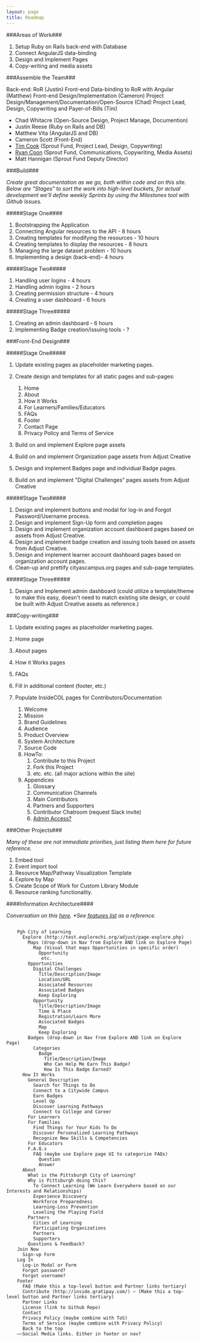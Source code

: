 ```yaml
---
layout: page
title: Roadmap
---
```

###Areas of Work###

1.  Setup Ruby on Rails back-end with Database
2.  Connect AngularJS data-binding
3.  Design and Implement Pages
4.  Copy-writing and media assets

###Assemble the Team###

Back-end: RoR (Justin)
Front-end Data-binding to RoR with Angular (Matthew)
Front-end Design/Implementation (Cameron)
Project Design/Management/Documentation/Open-Source (Chad)
Project Lead, Design, Copywriting and Payer-of-Bills (Tim)

*   Chad Whitacre (Open-Source Design, Project Manage, Documention)
*   Justin Reese (Ruby on Rails and DB)
*   Matthew Vita (AngularJS and DB)
*   Cameron Scott (Front-End)
*   [Tim Cook](tim@sproutfund.org) (Sprout Fund, Project Lead, Design, Copywriting)
*   [Ryan Coon](ryan@sproutfund.org) (Sprout Fund, Communications, Copywriting, Media Assets)
*   Matt Hannigan (Sprout Fund Deputy Director)

###Build###

_Create great documentation as we go, both within code and on this site._
_Below are "Stages" to sort the work into high-level buckets, for actual development we'll define weekly Sprints by using the Milestones tool with Github Issues._


#####Stage One####

1.  Bootstrapping the Application
2.  Connecting Angular resources to the API - 8 hours
3.  Creating templates for modifying the resources - 10 hours
4.  Creating templates to display the resources - 8 hours
5.  Managing the large dataset problem - 10 hours
6.  Implementing a design (back-end)- 4 hours

#####Stage Two#####

1.  Handling user logins - 4 hours
2.  Handling admin logins - 2 hours
3.  Creating permission structure - 4 hours
4.  Creating a user dashboard - 6 hours

#####Stage Three#####

1.  Creating an admin dashboard - 6 hours
2.  Implementing Badge creation/issuing tools - ?

###Front-End Design###

#####Stage One#####

1.  Update existing pages as placeholder marketing pages.
2.  Create design and templates for all static pages and sub-pages:

    1.  Home
    2.  About
    3.  How it Works
    4.  For Learners/Families/Educators
    5.  FAQs
    6.  Footer
    7.  Contact Page
    8.  Privacy Policy and Terms of Service

3.  Build on and implement Explore page assets
4.  Build on and implement Organization page assets from Adjust Creative
5.  Design and implement Badges page and individual Badge pages.
6.  Build on and implement "Digital Challenges" pages assets from Adjust Creative

#####Stage Two#####

1.  Design and implement buttons and modal for log-in and Forgot Password/Username process.
2.  Design and implement Sign-Up form and completion pages
3.  Design and implement organization account dashboard pages based on assets from Adjust Creative.
4.  Design and implement badge creation and issuing tools based on assets from Adjust Creative.
5.  Design and implement learner account dashboard pages based on organization account pages.
6.  Clean-up and prettify cityascampus.org pages and sub-page templates.

#####Stage Three#####

1.  Design and Implement admin dashboard (could utilize a template/theme to make this easy, doesn't need to match existing site design, or could be built with Adjust Creative assets as reference.)

###Copy-writing###

1.  Update existing pages as placeholder marketing pages.
2.  Home page
3.  About pages
4.  How it Works pages
5.  FAQs
6.  Fill in additional content (footer, etc.)
7.  Populate InsideCOL pages for Contributors/Documentation

    1.  Welcome
    2.  Mission
    3.  Brand Guidelines
    4.  Audience
    5.  Product Overview
    6.  System Architecture
    7.  Source Code
    8.  HowTo:
        1.  Contribute to this Project
        2.  Fork this Project
        3.  etc. etc. (all major actions within the site)
    9.  Appendices
        1.  Glossary
        2.  Communication Channels
        3.  Main Contributors
        4.  Partners and Supporters
        5.  Contributor Chatroom (request Slack invite)
        6.  [Admin Access?](http://inside.gratipay.com/appendices/access)

###Other Projects###

_Many of these are not immediate priorities, just listing them here for future reference._

1.  Embed tool
2.  Event import tool
3.  Resource Map/Pathway Visualization Template
4.  Explore by Map
5.  Create Scope of Work for Custom Library Module
6.  Resource ranking functionality.

####Information Architecture####

_Conversation on this [here](https://github.com/sproutfund/pghcityoflearning.org/issues/1).
*See [features list](https://docs.google.com/document/d/1r_wGaV0qj2UQPVxGCJv54DlY4ihQDGhidM6-fiQSE4Y/pub) as a reference._

```

    Pgh City of Learning
      Explore (http://test.explorechi.org/adjust/page-explore.php)
        Maps (drop-down in Nav from Explore AND link on Explore Page)
          Map (Visual that maps Opportunities in specific order)
            Opportunity
             etc.  
        Opportunities
          Digital Challenges
            Title/Description/Image
            Location/URL
            Associated Resources
            Associated Badges
            Keep Exploring
          Opportunity
            Title/Description/Image
            Time & Place
            Registration/Learn More
            Associated Badges
            Map
            Keep Exploring
        Badges (drop-down in Nav from Explore AND link on Explore Page)
          Categories
            Badge
              Title/Description/Image
              Who Can Help Me Earn This Badge?
              How Is This Badge Earned?
      How It Works
        General Description
          Search for Things to Do
          Connect to a Citywide Campus
          Earn Badges
          Level Up
          Discover Learning Pathways
          Connect to College and Career
        For Learners
        For Families
          Find Things for Your Kids To Do
          Discover Personalized Learning Pathways
          Recognize New Skills & Competencies
        For Educators
        F.A.Q.s
          FAQ (maybe use Explore page UI to categorize FAQs)
            Question
            Answer
      About
        What is the Pittsburgh City of Learning?
        Why is Pittsburgh doing this?
          To Connect Learning (We Learn Everywhere based on our Interests and Relationships)
          Experience Discovery
          Workforce Preparedness
          Learning-Loss Prevention
          Leveling the Playing Field
        Partners
          Cities of Learning
          Participating Organizations
          Partners
          Supporters
        Questions & Feedback?
    Join Now
      Sign-up Form
    Log In
      Log-in Modal or Form
      Forgot password?
      Forgot username?
    Footer
      FAQ (Make this a top-level button and Partner links tertiary)
      Contribute (http://inside.gratipay.com/) — (Make this a top-level button and Partner links tertiary)
      Partner Links
      License (link to Github Repo)
      Contact
      Privacy Policy (maybe combine with ToS)
      Terms of Service (maybe combine with Privacy Policy)
      Back to the top
    ——Social Media links. Either in footer or nav?

```
